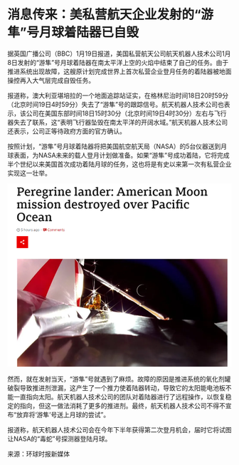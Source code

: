 # 消息传来：美私营航天企业发射的“游隼”号月球着陆器已自毁

据英国广播公司（BBC）1月19日报道，美国私营航天公司航天机器人技术公司1月8日发射的“游隼”号月球着陆器在南太平洋上空的火焰中结束了自己的任务。由于推进系统出现故障，这艘原计划完成世界上首次私营企业登月任务的着陆器被地面操控再入大气层完成自毁任务。

报道称，澳大利亚堪培拉的一个地面追踪站证实，在格林尼治时间18日20时59分（北京时间19日4时59分）失去了“游隼”号的跟踪信号。航天机器人技术公司也表示，该公司在美国东部时间18日15时30分（北京时间19日4时30分）左右与飞行器失去了联系，这“表明飞行器坠毁在南太平洋的开阔水域。”航天机器人技术公司还表示，公司正等待政府方面的官方确认。

按照计划，“游隼”号月球着陆器将把美国航空航天局（NASA）的5台仪器送到月球表面，为NASA未来的载人登月计划做准备。如果“游隼”号成功着陆，它将完成半个世纪以来美国首次成功着陆月球的任务，这也将是有史以来第一次有私营企业实现这一壮举。

![1a7f98d499dc6f233c5f426582f17448.jpg](https://raw.githubusercontent.com/qqhsx/qqnews_image/main/2024/01/19/消息传来：美私营航天企业发射的“游隼”号月球着陆器已自毁/1a7f98d499dc6f233c5f426582f17448.jpg)

然而，就在发射当天，“游隼”号就遇到了麻烦。故障的原因是推进系统的氧化剂罐破裂导致推进剂泄漏，这产生了一个推力使着陆器转动，导致它的太阳能电池板不能一直指向太阳。航天机器人技术公司的团队对着陆器进行了远程操作，以恢复稳定的指向，但这一做法消耗了更多的推进剂。最终，航天机器人技术公司不得不宣布“放弃将‘游隼’号送上月球的尝试”。

报道称，航天机器人技术公司会在今年下半年获得第二次登月机会，届时它将试图让NASA的“毒蛇”号探测器登陆月球。

来源：环球时报新媒体

